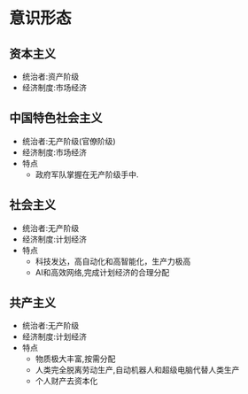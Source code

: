# 意识形态
## 资本主义
* 统治者:资产阶级
* 经济制度:市场经济

## 中国特色社会主义
* 统治者:无产阶级(官僚阶级)
* 经济制度:市场经济
* 特点
  * 政府军队掌握在无产阶级手中.

## 社会主义
* 统治者:无产阶级
* 经济制度:计划经济
* 特点
  * 科技发达，高自动化和高智能化，生产力极高
  * AI和高效网络,完成计划经济的合理分配

## 共产主义
* 统治者:无产阶级
* 经济制度:计划经济
* 特点
  * 物质极大丰富,按需分配
  * 人类完全脱离劳动生产,自动机器人和超级电脑代替人类生产
  * 个人财产去资本化


